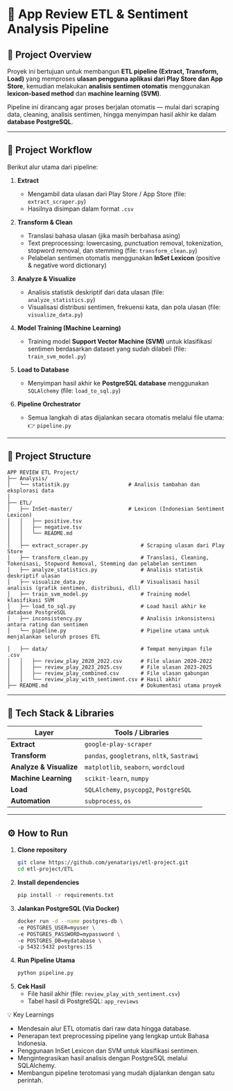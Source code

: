 # 🧩 App Review ETL & Sentiment Analysis Pipeline

## 📖 Project Overview
Proyek ini bertujuan untuk membangun **ETL pipeline (Extract, Transform, Load)** yang memproses **ulasan pengguna aplikasi dari Play Store dan App Store**, kemudian melakukan **analisis sentimen otomatis** menggunakan **lexicon-based method** dan **machine learning (SVM)**.

Pipeline ini dirancang agar proses berjalan otomatis — mulai dari scraping data, cleaning, analisis sentimen, hingga menyimpan hasil akhir ke dalam **database PostgreSQL**.

---

## 🚀 Project Workflow

Berikut alur utama dari pipeline:

1. **Extract**  
   - Mengambil data ulasan dari Play Store / App Store (file: `extract_scraper.py`)
   - Hasilnya disimpan dalam format `.csv`

2. **Transform & Clean**  
   - Translasi bahasa ulasan (jika masih berbahasa asing)
   - Text preprocessing: lowercasing, punctuation removal, tokenization, stopword removal, dan stemming (file: `transform_clean.py`)
   - Pelabelan sentimen otomatis menggunakan **InSet Lexicon** (positive & negative word dictionary)

3. **Analyze & Visualize**  
   - Analisis statistik deskriptif dari data ulasan (file: `analyze_statistics.py`)
   - Visualisasi distribusi sentimen, frekuensi kata, dan pola ulasan (file: `visualize_data.py`)

4. **Model Training (Machine Learning)**  
   - Training model **Support Vector Machine (SVM)** untuk klasifikasi sentimen berdasarkan dataset yang sudah dilabeli (file: `train_svm_model.py`)

5. **Load to Database**  
   - Menyimpan hasil akhir ke **PostgreSQL database** menggunakan `SQLAlchemy` (file: `load_to_sql.py`)

6. **Pipeline Orchestrator**  
   - Semua langkah di atas dijalankan secara otomatis melalui file utama:  
     👉 `pipeline.py`

---

## 🧱 Project Structure
```
APP REVIEW ETL Project/
├── Analysis/
│   └── statistik.py                   # Analisis tambahan dan eksplorasi data
│
├── ETL/ 
│   ├── InSet-master/                  # Lexicon (Indonesian Sentiment Lexicon)
│   │   ├── positive.tsv
│   │   ├── negative.tsv
│   │   └── README.md
│   │
│   ├── extract_scraper.py                 # Scraping ulasan dari Play Store
│   ├── transform_clean.py                 # Translasi, Cleaning, Tokenisasi, Stopword Removal, Stemming dan pelabelan sentimen
│   ├── analyze_statistics.py              # Analisis statistik deskriptif ulasan
│   ├── visualize_data.py                  # Visualisasi hasil analisis (grafik sentimen, distribusi, dll)
│   ├── train_svm_model.py                 # Training model klasifikasi SVM
│   ├── load_to_sql.py                     # Load hasil akhir ke database PostgreSQL
│   ├── inconsistency.py                   # Analisis inkonsistensi antara rating dan sentimen
│   └── pipeline.py                        # Pipeline utama untuk menjalankan seluruh proses ETL

│   ├── data/                              # Tempat menyimpan file .csv
│   │   ├── review_play_2020_2022.csv      # File ulasan 2020-2022
│   │   ├── review_play_2023_2025.csv      # File ulasan 2023-2025
│   │   ├── review_play_combined.csv       # File ulasan gabungan 
│   │   └── review_play_with_sentiment.csv # Hasil akhir
├── README.md                              # Dokumentasi utama proyek

```

---

## 🧰 Tech Stack & Libraries

| Layer | Tools / Libraries |
|-------|--------------------|
| **Extract** | `google-play-scraper` |
| **Transform** | `pandas`, `googletrans`, `nltk`, `Sastrawi` |
| **Analyze & Visualize** | `matplotlib`, `seaborn`, `wordcloud` |
| **Machine Learning** | `scikit-learn`, `numpy` |
| **Load** | `SQLAlchemy`, `psycopg2`, `PostgreSQL` |
| **Automation** | `subprocess`, `os` |

---

## ⚙️ How to Run

1. **Clone repository**
   ```bash
   git clone https://github.com/yenatariys/etl-project.git
   cd etl-project/ETL
2. **Install dependencies**
   ```bash
   pip install -r requirements.txt
3. **Jalankan PostgreSQL (Via Docker)**
   ```bash
   docker run -d --name postgres-db \
   -e POSTGRES_USER=myuser \
   -e POSTGRES_PASSWORD=mypassword \
   -e POSTGRES_DB=mydatabase \
   -p 5432:5432 postgres:15
4. **Run Pipeline Utama**
   ```bash
   python pipeline.py
5. **Cek Hasil**
   - File hasil akhir (file: `review_play_with_sentiment.csv`)
   - Tabel hasil di PostgreSQL: `app_reviews`

💡 Key Learnings
- Mendesain alur ETL otomatis dari raw data hingga database.
- Penerapan text preprocessing pipeline yang lengkap untuk Bahasa Indonesia.
- Penggunaan InSet Lexicon dan SVM untuk klasifikasi sentimen.
- Mengintegrasikan hasil analisis dengan PostgreSQL melalui SQLAlchemy.
- Membangun pipeline terotomasi yang mudah dijalankan dengan satu perintah.
